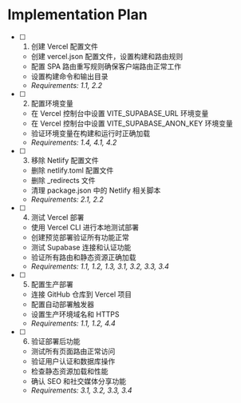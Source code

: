 # Implementation Plan

- [ ] 1. 创建 Vercel 配置文件
  - 创建 vercel.json 配置文件，设置构建和路由规则
  - 配置 SPA 路由重写规则确保客户端路由正常工作
  - 设置构建命令和输出目录
  - _Requirements: 1.1, 2.2_

- [ ] 2. 配置环境变量
  - 在 Vercel 控制台中设置 VITE_SUPABASE_URL 环境变量
  - 在 Vercel 控制台中设置 VITE_SUPABASE_ANON_KEY 环境变量
  - 验证环境变量在构建和运行时正确加载
  - _Requirements: 1.4, 4.1, 4.2_

- [ ] 3. 移除 Netlify 配置文件
  - 删除 netlify.toml 配置文件
  - 删除 _redirects 文件
  - 清理 package.json 中的 Netlify 相关脚本
  - _Requirements: 2.1, 2.2_

- [ ] 4. 测试 Vercel 部署
  - 使用 Vercel CLI 进行本地测试部署
  - 创建预览部署验证所有功能正常
  - 测试 Supabase 连接和认证功能
  - 验证所有路由和静态资源正确加载
  - _Requirements: 1.1, 1.2, 1.3, 3.1, 3.2, 3.3, 3.4_

- [ ] 5. 配置生产部署
  - 连接 GitHub 仓库到 Vercel 项目
  - 配置自动部署触发器
  - 设置生产环境域名和 HTTPS
  - _Requirements: 1.1, 1.2, 4.4_

- [ ] 6. 验证部署后功能
  - 测试所有页面路由正常访问
  - 验证用户认证和数据库操作
  - 检查静态资源加载和性能
  - 确认 SEO 和社交媒体分享功能
  - _Requirements: 3.1, 3.2, 3.3, 3.4_